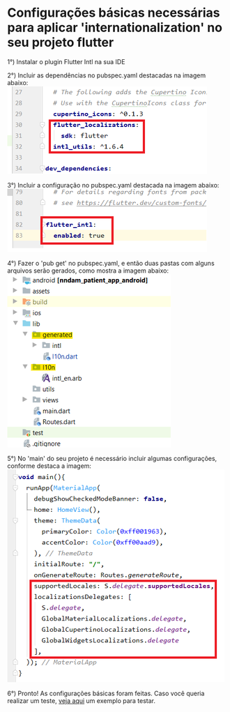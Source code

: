 # Configurações básicas necessárias para aplicar 'internationalization' no seu projeto flutter

1°) Instalar o plugin Flutter Intl na sua IDE

2°) Incluir as dependências no pubspec.yaml destacadas na imagem abaixo:
![](https://github.com/SabrinaKaren/flutter-helper/blob/master/internationalization/assets/01_dependencies.png)

3°) Incluir a configuração no pubspec.yaml destacada na imagem abaixo:
![](https://github.com/SabrinaKaren/flutter-helper/blob/master/internationalization/assets/02_configuracao_pub.png)

4°) Fazer o 'pub get' no pubspec.yaml, e então duas pastas com alguns arquivos serão gerados, como mostra a imagem abaixo:
![](https://github.com/SabrinaKaren/flutter-helper/blob/master/internationalization/assets/03_pastas_geradas.png)

5°) No 'main' do seu projeto é necessário incluir algumas configurações, conforme destaca a imagem:
![](https://github.com/SabrinaKaren/flutter-helper/blob/master/internationalization/assets/04_conf_main.png)

6°) Pronto! As configurações básicas foram feitas. Caso você queria realizar um teste, [veja aqui](/example.md) um exemplo para testar.
